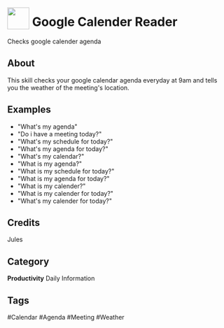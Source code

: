 # <img src="https://raw.githack.com/FortAwesome/Font-Awesome/master/svgs/solid/calendar-day.svg" card_color="#222222" width="50" height="50" style="vertical-align:bottom"/> Google Calender Reader
Checks google calender agenda

## About
This skill checks your google calendar agenda everyday at 9am and tells you the weather of the meeting's location.

## Examples
* "What's my agenda"
* "Do i have a meeting today?"
* "What's my schedule for today?"
* "What's my agenda for today?"
* "What's my calendar?"
* "What is my agenda?"
* "What is my schedule for today?"
* "What is my agenda for today?"
* "What is my calender?"
* "What is my calender for today?"
* "What's my calender for today?"

## Credits
Jules

## Category
**Productivity**
Daily
Information

## Tags
#Calendar
#Agenda
#Meeting
#Weather

